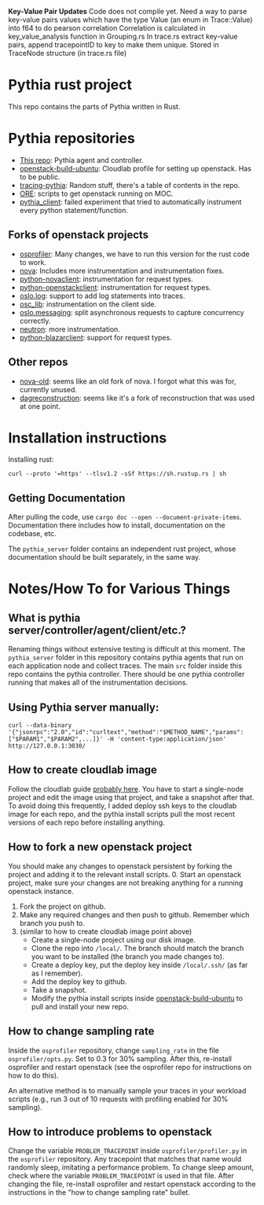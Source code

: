 
**Key-Value Pair Updates**
Code does not compile yet. Need a way to parse key-value pairs values which have the type Value (an enum in Trace::Value) into f64 to do pearson correlation
Correlation is calculated in key_value_analysis function in Grouping.rs
In trace.rs extract key-value pairs, append tracepointID to key to make them unique. Stored in TraceNode structure (in trace.rs file)

# Pythia rust project

This repo contains the parts of Pythia written in Rust.

# Pythia repositories
* [This repo](https://github.com/docc-lab/reconstruction): Pythia agent and
  controller.
* [openstack-build-ubuntu](https://github.com/docc-lab/openstack-build-ubuntu):
  Cloudlab profile for setting up openstack. Has to be public.
* [tracing-pythia](https://github.com/docc-lab/tracing-pythia): Random stuff,
  there's a table of contents in the repo.
* [ORE](https://github.com/docc-lab/ORE): scripts to get openstack running on
  MOC.
* [pythia_client](https://github.com/docc-lab/pythia_client): failed experiment
  that tried to automatically instrument every python statement/function.
## Forks of openstack projects
* [osprofiler](https://github.com/docc-lab/osprofiler): Many changes, we have to
  run this version for the rust code to work.
* [nova](https://github.com/docc-lab/nova): Includes more instrumentation and
  instrumentation fixes.
* [python-novaclient](https://github.com/docc-lab/python-novaclient):
  instrumentation for request types.
* [python-openstackclient](https://github.com/docc-lab/python-openstackclient):
  instrumentation for request types.
* [oslo.log](https://github.com/docc-lab/oslo.log): support to add log
  statements into traces.
* [osc_lib](https://github.com/docc-lab/osc_lib): instrumentation on the client
  side.
* [oslo.messaging](https://github.com/docc-lab/oslo.messaging): split
  asynchronous requests to capture concurrency correctly.
* [neutron](https://github.com/docc-lab/neutron): more instrumentation.
* [python-blazarclient](https://github.com/docc-lab/python-blazarclient):
  support for request types.
## Other repos
* [nova-old](https://github.com/docc-lab/nova-old): seems like an old fork of
  nova. I forgot what this was for, currently unused.
* [dagreconstruction](https://github.com/docc-lab/dagreconstruction): seems like
  it's a fork of reconstruction that was used at one point.

# Installation instructions

Installing rust:
```
curl --proto '=https' --tlsv1.2 -sSf https://sh.rustup.rs | sh
```

## Getting Documentation
After pulling the code, use `cargo doc --open --document-private-items`.
Documentation there includes how to install, documentation on the codebase,
etc.

The `pythia_server` folder contains an independent rust project, whose documentation
should be built separately, in the same way.

# Notes/How To for Various Things

## What is pythia server/controller/agent/client/etc.?
Renaming things without extensive testing is difficult at this moment. The
`pythia_server` folder in this repository contains pythia agents that run on
each application node and collect traces. The main `src` folder inside this repo
contains the pythia controller. There should be one pythia controller running
that makes all of the instrumentation decisions.

## Using Pythia server manually:
```
curl --data-binary '{"jsonrpc":"2.0","id":"curltext","method":"$METHOD_NAME","params":["$PARAM1","$PARAM2",...]}' -H 'content-type:application/json' http://127.0.0.1:3030/
```

## How to create cloudlab image
Follow the cloudlab guide [probably
here](https://docs.cloudlab.us/cloudlab-manual.html#%28part._disk-images%29).
You have to start a single-node project and edit the image using that project,
and take a snapshot after that. To avoid doing this frequently, I added deploy
ssh keys to the cloudlab image for each repo, and the pythia install scripts
pull the most recent versions of each repo before installing anything.

## How to fork a new openstack project
You should make any changes to openstack persistent by forking the project and
adding it to the relevant install scripts.
0. Start an openstack project, make sure your changes are not breaking anything
   for a running openstack instance.
1. Fork the project on github.
2. Make any required changes and then push to github. Remember which branch you
   push to.
3. (similar to how to create cloudlab image point above)
    * Create a single-node project using our disk image.
    * Clone the repo into `/local/`. The branch should match the branch you want
      to be installed (the branch you made changes to).
    * Create a deploy key, put the deploy key inside `/local/.ssh/` (as far as I remember).
    * Add the deploy key to github.
    * Take a snapshot.
    * Modify the pythia install scripts inside
      [openstack-build-ubuntu](https://github.com/docc-lab/openstack-build-ubuntu)
      to pull and install your new repo.

## How to change sampling rate
Inside the `osprofiler` repository, change `sampling_rate` in the file
`osprofiler/opts.py`. Set to 0.3 for 30% sampling. After this, re-install
osprofiler and restart openstack (see the osprofiler repo for instructions on
how to do this).

An alternative method is to manually sample your traces in your workload scripts
(e.g., run 3 out of 10 requests with profiling enabled for 30% sampling).

## How to introduce problems to openstack
Change the variable `PROBLEM_TRACEPOINT` inside `osprofiler/profiler.py` in the
`osprofiler` repository. Any tracepoint that matches that name would randomly
sleep, imitating a performance problem. To change sleep amount, check where the
variable `PROBLEM_TRACEPOINT` is used in that file. After changing the file,
re-install osprofiler and restart openstack according to the instructions in the
"how to change sampling rate" bullet.

